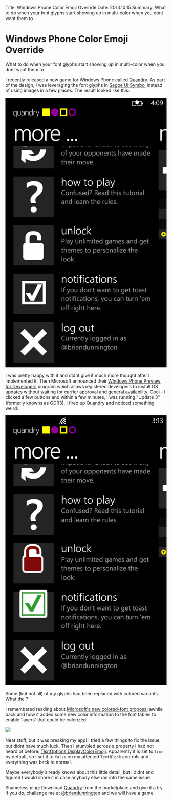 Title: Windows Phone Color Emoji Override
Date: 2013.10.15
Summary: What to do when your font glyphs start showing up in multi-color when you dont want them to

<div class="hero-unit">
<h1>Windows Phone Color Emoji Override</h1>
<p>What to do when your font glyphs start showing up in multi-color when you dont want them to</p>
</div>

I recently released a new game for Windows Phone called [Quandry]. As part of the design, I was leveraging the font glyphs in [Segoe UI Symbol][SegoeUISymbol] instead of using images in a few places. The result looked like this:

<img src="/images/wp_ss_20131015_0002.png" width="570">

I was pretty happy with it and didnt give it much more thought after I implemented it. Then Microsoft announced their [Windows Phone Preview for Developers][Preview] program which allows registered developers to install OS updates without waiting for carrier approval and general availability. Cool - I clicked a few buttons and within a few minutes, I was running "Update 3" (formerly knowns as GDR3). I fired up Quandry and noticed something weird:

<img src="/images/wp_ss_20131015_0001.png" width="570">

Some (but not all) of my glyphs had been replaced with colored variants. What the ?

I remembered reading about [Microsoft's new colored-font proposal][Proposal] awhile back and how it added some new color information to the font tables to enable 'layers' that could be colorized:

<img src="http://opentype.info/blog/wp-content/uploads/2013/07/winemoji.png" width="570"/>

Neat stuff, but it was breaking my app! I tried a few things to fix the issue, but didnt have much luck. Then I stumbled across a property I had not heard of before: [TextOptions.DisplayColorEmoji][DisplayColorEmoji]. Apparently it is set to `true` by default, so I set it to `false` on my affected `TextBlock` controls and everything was back to normal.

Maybe everybody already knows about this little detail, but I didnt and figured I would share it in case anybody else ran into the same issue.

Shameless plug: Download [Quandry] from the marketplace and give it a try. If you do, challenge me at [@briandunnington][briandunnington] and we will have a game.


[Quandry]: http://windowsphone.com/s?appId=281499cb-f9fe-427f-8906-7fa3a02673ab
[SegoeUISymbol]: http://www.adamdawes.com/windows8/win8_segoeuisymbol.html
[Preview]: https://dev.windowsphone.com/en-us/featured/update3
[Proposal]: http://opentype.info/blog/2013/07/03/color-emoji-in-windows-8-1-the-future-of-color-fonts/
[DisplayColorEmoji]: http://msdn.microsoft.com/en-US/library/windowsphone/develop/system.windows.media.textoptions.displaycoloremoji%28v=vs.105%29.aspx
[briandunnington]: http://twitter.com/briandunnington
